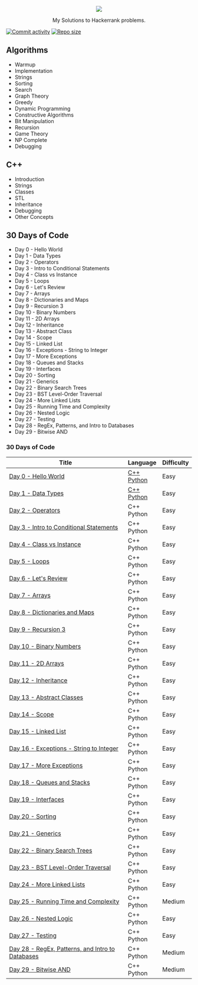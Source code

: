 
<p align="center">
	<a href="https://www.hackerrank.com/"><img src="https://user-images.githubusercontent.com/35414531/96363459-27f09200-1152-11eb-88f9-3b2e74726690.png" ></a>
</p>

<p align="center">My Solutions to Hackerrank problems.</p>

[![Commit activity](https://img.shields.io/github/commit-activity/m/iamnambiar/HackerRank-Solutions)](https://github.com/iamnambiar/HackerRank-Solutions) 
[![Repo size](https://img.shields.io/github/repo-size/iamnambiar/HackerRank-Solutions)](https://github.com/iamnambiar/HackerRank-Solutions) 

## Algorithms
- Warmup
- Implementation
- Strings
- Sorting
- Search
- Graph Theory
- Greedy
- Dynamic Programming
- Constructive Algorithms
- Bit Manipulation
- Recursion
- Game Theory
- NP Complete
- Debugging

## C++
- Introduction
- Strings
- Classes
- STL
- Inheritance
- Debugging
- Other Concepts

## 30 Days of Code
- Day 0 - Hello World
- Day 1 - Data Types
- Day 2 - Operators
- Day 3 - Intro to Conditional Statements
- Day 4 - Class vs Instance
- Day 5 - Loops
- Day 6 - Let's Review
- Day 7 - Arrays
- Day 8 - Dictionaries and Maps
- Day 9 - Recursion 3
- Day 10 - Binary Numbers
- Day 11 - 2D Arrays
- Day 12 - Inheritance
- Day 13 - Abstract Class
- Day 14 - Scope
- Day 15 - Linked List
- Day 16 - Exceptions - String to Integer
- Day 17 - More Exceptions
- Day 18 - Queues and Stacks
- Day 19 - Interfaces
- Day 20 - Sorting
- Day 21 - Generics
- Day 22 - Binary Search Trees
- Day 23 - BST Level-Order Traversal
- Day 24 - More Linked Lists
- Day 25 - Running Time and Complexity
- Day 26 - Nested Logic
- Day 27 - Testing
- Day 28 - RegEx, Patterns, and Intro to Databases
- Day 29 - Bitwise AND

### 30 Days of Code

| Title | Language | Difficulty |
|-------|----------|------------|
|[Day 0 - Hello World](https://www.hackerrank.com/challenges/30-hello-world/) | [C++](./30%20Days%20of%20Code/Day%200%20Hello%20World/Solution.cpp) <br> [Python](/30%20Days%20of%20Code/Day%200%20Hello%20World/Solution.py) | Easy |
|[Day 1 - Data Types](https://www.hackerrank.com/challenges/30-data-types/) | [C++](/30%20Days%20of%20Code/Day%201%20Data%20Types/Solution.cpp) <br> [Python](/30%20Days%20of%20Code/Day%201%20Data%20Types/Solution.py) | Easy |
|[Day 2 - Operators](https://www.hackerrank.com/challenges/30-operators/) | C++ <br> Python | Easy |
|[Day 3 - Intro to Conditional Statements](https://www.hackerrank.com/challenges/30-conditional-statements/) | C++ <br> Python | Easy |
|[Day 4 - Class vs Instance](https://www.hackerrank.com/challenges/30-class-vs-instance/) | C++ <br> Python | Easy |
|[Day 5 - Loops](https://www.hackerrank.com/challenges/30-loops/) | C++ <br> Python | Easy |
|[Day 6 - Let's Review](https://www.hackerrank.com/challenges/30-review-loop/) | C++ <br> Python | Easy |
|[Day 7 - Arrays](https://www.hackerrank.com/challenges/30-arrays/) | C++ <br> Python | Easy |
|[Day 8 - Dictionaries and Maps](https://www.hackerrank.com/challenges/30-dictionaries-and-maps/) | C++ <br> Python | Easy |
|[Day 9 - Recursion 3](https://www.hackerrank.com/challenges/30-recursion/) | C++ <br> Python | Easy |
|[Day 10 - Binary Numbers](https://www.hackerrank.com/challenges/30-binary-numbers/) | C++ <br> Python | Easy |
|[Day 11 - 2D Arrays](https://www.hackerrank.com/challenges/30-2d-arrays/) | C++ <br> Python | Easy |
|[Day 12 - Inheritance](https://www.hackerrank.com/challenges/30-inheritance/) | C++ <br> Python | Easy |
|[Day 13 - Abstract Classes](https://www.hackerrank.com/challenges/30-abstract-classes/) | C++ <br> Python | Easy |
|[Day 14 - Scope](https://www.hackerrank.com/challenges/30-scope/) | C++ <br> Python | Easy |
|[Day 15 - Linked List](https://www.hackerrank.com/challenges/30-linked-list/) | C++ <br> Python | Easy |
|[Day 16 - Exceptions - String to Integer](https://www.hackerrank.com/challenges/30-exceptions-string-to-integer/) | C++ <br> Python | Easy |
|[Day 17 - More Exceptions](https://www.hackerrank.com/challenges/30-more-exceptions/) | C++ <br> Python | Easy |
|[Day 18 - Queues and Stacks](https://www.hackerrank.com/challenges/30-queues-stacks/) | C++ <br> Python | Easy |
|[Day 19 - Interfaces](https://www.hackerrank.com/challenges/30-queues-stacks/) | C++ <br> Python | Easy |
|[Day 20 - Sorting](https://www.hackerrank.com/challenges/30-sorting/) | C++ <br> Python | Easy |
|[Day 21 - Generics](https://www.hackerrank.com/challenges/30-generics/) | C++ <br> Python | Easy |
|[Day 22 - Binary Search Trees](https://www.hackerrank.com/challenges/30-binary-search-trees/) | C++ <br> Python | Easy |
|[Day 23 - BST Level-Order Traversal](https://www.hackerrank.com/challenges/30-binary-trees/) | C++ <br> Python | Easy |
|[Day 24 - More Linked Lists](https://www.hackerrank.com/challenges/30-linked-list-deletion/) | C++ <br> Python | Easy |
|[Day 25 - Running Time and Complexity](https://www.hackerrank.com/challenges/30-running-time-and-complexity/) | C++ <br> Python | Medium |
|[Day 26 - Nested Logic](https://www.hackerrank.com/challenges/30-nested-logic/) | C++ <br> Python | Easy |
|[Day 27 - Testing](https://www.hackerrank.com/challenges/30-testing/) | C++ <br> Python | Easy |
|[Day 28 - RegEx, Patterns, and Intro to Databases](https://www.hackerrank.com/challenges/30-regex-patterns/) | C++ <br> Python | Medium |
|[Day 29 - Bitwise AND](https://www.hackerrank.com/challenges/30-bitwise-and/) | C++ <br> Python | Medium |
